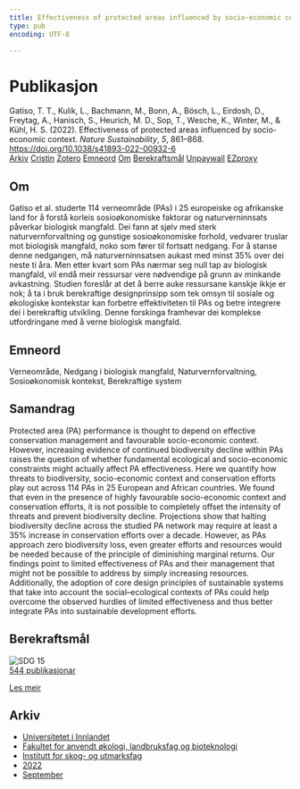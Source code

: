 ```yaml
---
title: Effectiveness of protected areas influenced by socio-economic context
type: pub
encoding: UTF-8

---
```

<h1>Publikasjon</h1>
<article id="csl-bib-container-7Y9SA38N" class="csl-bib-container">
  <div class="csl-bib-body"> <div class="csl-entry">Gatiso, T. T., Kulik, L., Bachmann, M., Bonn, A., Bösch, L., Eirdosh, D., Freytag, A., Hanisch, S., Heurich, M. D., Sop, T., Wesche, K., Winter, M., &#38; Kühl, H. S. (2022). Effectiveness of protected areas influenced by socio-economic context. <i>Nature Sustainability</i>, <i>5</i>, 861–868. <a href="https://doi.org/10.1038/s41893-022-00932-6">https://doi.org/10.1038/s41893-022-00932-6</a></div> </div>
  <div class="csl-bib-buttons">
    <a href="#taxonomy-article-7Y9SA38N" alt="archive" class="csl-bib-button">Arkiv</a>
    <a href="https://app.cristin.no/results/show.jsf?id=2050235" alt="Cristin" class="csl-bib-button">Cristin</a>
    <a href="http://zotero.org/groups/5881554/items/7Y9SA38N" alt="Zotero" class="csl-bib-button">Zotero</a>
    <a href="#keywords-article-7Y9SA38N" alt="keywords" class="csl-bib-button">Emneord</a>
    <a href="#about-article-7Y9SA38N" alt="about_pub" class="csl-bib-button">Om</a>
    <a href="#sdg-article-7Y9SA38N" alt="sdg" class="csl-bib-button">Berekraftsmål</a>
    <a href="https://doi.org/10.1038/s41893-022-00932-6" alt="Unpaywall" class="csl-bib-button">Unpaywall</a>
    <a href="https://doi.org/10.1038/s41893-022-00932-6" alt="EZproxy" class="csl-bib-button">EZproxy</a>
  </div>
  <div id="csl-bib-meta-container-7Y9SA38N"></div>
</article>
<div id="csl-bib-meta-7Y9SA38N" class="csl-bib-meta">
  <article id="about-article-7Y9SA38N" class="about_pub-article">
    <h1>Om</h1>
    Gatiso et al. studerte 114 verneområde (PAs) i 25 europeiske og afrikanske land for å forstå korleis sosioøkonomiske faktorar og naturverninnsats påverkar biologisk mangfald. Dei fann at sjølv med sterk naturvernforvaltning og gunstige sosioøkonomiske forhold, vedvarer truslar mot biologisk mangfald, noko som fører til fortsatt nedgang. For å stanse denne nedgangen, må naturverninnsatsen aukast med minst 35% over dei neste ti åra. Men etter kvart som PAs nærmar seg null tap av biologisk mangfald, vil endå meir ressursar vere nødvendige på grunn av minkande avkastning. Studien foreslår at det å berre auke ressursane kanskje ikkje er nok; å ta i bruk berekraftige designprinsipp som tek omsyn til sosiale og økologiske kontekstar kan forbetre effektiviteten til PAs og betre integrere dei i berekraftig utvikling. Denne forskinga framhevar dei komplekse utfordringane med å verne biologisk mangfald.
  </article>
  <article id="keywords-article-7Y9SA38N" class="keywords-article">
    <h1>Emneord</h1>
    Verneområde, Nedgang i biologisk mangfald, Naturvernforvaltning, Sosioøkonomisk kontekst, Berekraftige system
  </article>
  <article id="abstract-article-7Y9SA38N" class="abstract-article">
    <h1>Samandrag</h1>
    Protected area (PA) performance is thought to depend on effective conservation management and favourable socio-economic context. However, increasing evidence of continued biodiversity decline within PAs raises the question of whether fundamental ecological and socio-economic constraints might actually affect PA effectiveness. Here we quantify how threats to biodiversity, socio-economic context and conservation efforts play out across 114 PAs in 25 European and African countries. We found that even in the presence of highly favourable socio-economic context and conservation efforts, it is not possible to completely offset the intensity of threats and prevent biodiversity decline. Projections show that halting biodiversity decline across the studied PA network may require at least a 35% increase in conservation efforts over a decade. However, as PAs approach zero biodiversity loss, even greater efforts and resources would be needed because of the principle of diminishing marginal returns. Our findings point to limited effectiveness of PAs and their management that might not be possible to address by simply increasing resources. Additionally, the adoption of core design principles of sustainable systems that take into account the social–ecological contexts of PAs could help overcome the observed hurdles of limited effectiveness and thus better integrate PAs into sustainable development efforts.
  </article>
  <article id="sdg-article-7Y9SA38N" class="sdg-article">
    <h1>Berekraftsmål</h1>
    <div class="sdg-container"><div id="sdg15" class="sdg">
        <img src="{{< params subfolder >}}images/sdg/sdg15_nn.png" class="image" alt="SDG 15">
        <div class="sdg-overlay">
          <a href="{{< params subfolder >}}nn/archive/?sdg=15#archive" class="sdg-publication-count"><span>544</span> publikasjonar</a>
          <p><a href="https://fn.no/om-fn/fns-baerekraftsmaal/livet-paa-land?lang=nno-NO" class="sdg-read-more">Les meir</a></p>
        </div>
      </div></div>
  </article>
  <article id="taxonomy-article-7Y9SA38N" class="taxonomy-article">
    <h1>Arkiv</h1>
    <ul>
      <li><a href="{{< params subfolder >}}nn/archive/?key=3DCRN523">Universitetet i Innlandet</a></li>
      <li><a href="{{< params subfolder >}}nn/archive/?key=T77LXH6D">Fakultet for anvendt økologi, landbruksfag og bioteknologi</a></li>
      <li><a href="{{< params subfolder >}}nn/archive/?key=7TRARPE3">Institutt for skog- og utmarksfag</a></li>
      <li><a href="{{< params subfolder >}}nn/archive/?key=H9K9UC39">2022</a></li>
      <li><a href="{{< params subfolder >}}nn/archive/?key=STM4XRGY">September</a></li>
    </ul>
  </article>
</div>
